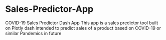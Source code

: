 # Sales-Predictor-App
COVID-19 Sales Predictor Dash App
This app is a sales predictor tool built on Plotly dash intended to predict sales of a product based on COVID-19 or similar Pandemics in future
